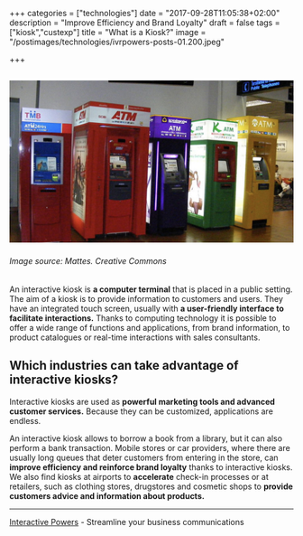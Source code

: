 +++
categories = ["technologies"]
date = "2017-09-28T11:05:38+02:00"
description = "Improve Efficiency and Brand Loyalty"
draft = false
tags = ["kiosk","custexp"]
title = "What is a Kiosk?"
image = "/postimages/technologies/ivrpowers-posts-01.200.jpeg"

+++

![Kiosks at an airport](/postimages/technologies/ivrpowers-posts-01.200.jpeg)
---------
###### Image source: Mattes. Creative Commons


An interactive kiosk is **a computer terminal** that is placed in a public setting. The aim of a kiosk is to provide information to customers and users. They have an integrated touch screen, usually with **a user-friendly interface to facilitate interactions.** Thanks to computing technology it is possible to offer a wide range of functions and applications, from brand information, to product catalogues or real-time interactions with sales consultants.


## Which industries can take advantage of interactive kiosks?

Interactive kiosks are used as **powerful marketing tools and advanced customer services.** Because they can be customized, applications are endless. 

An interactive kiosk allows to borrow a book from a library, but it can also perform a bank transaction. Mobile stores or car providers, where there are usually long queues that deter customers from entering in the store, can **improve efficiency and reinforce brand loyalty** thanks to interactive kiosks. We also find kiosks at airports to **accelerate** check-in processes or at retailers, such as clothing stores, drugstores and cosmetic shops to **provide customers advice and information about products.**


---
[Interactive Powers](http://www.ivrpowers.com/) - Streamline your business communications

